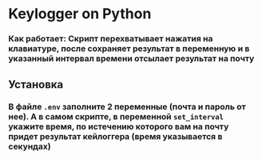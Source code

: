 # Keylogger on Python

### Как работает: Скрипт перехватывает нажатия на клавиатуре, после сохраняет результат в переменную и в указанный интервал времени отсылает результат на почту

## Установка

### В файле `.env` заполните 2 переменные (почта и пароль от нее). А в самом скрипте, в переменной `set_interval` укажите время, по истечению которого вам на почту придет результат кейлоггера (время указывается в секундах)
